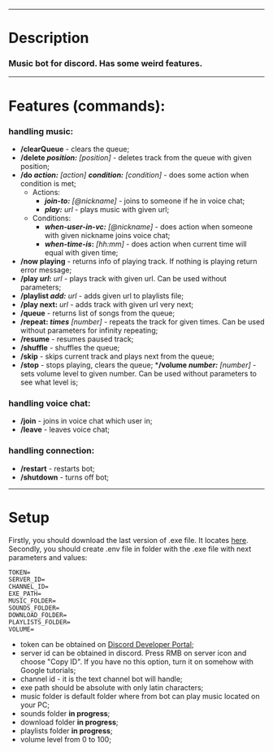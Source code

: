***
# Description
### Music bot for discord. Has some weird features.
***
# Features (commands):
### handling music:
* **/clearQueue** - clears the queue;
* **/delete _position:_** *[position]* - deletes track from the queue with given position;
* **/do _action:_** *[action]* **_condition:_** *[condition]* - does some action when condition is met;
  * Actions:
    * **_join-to:_** *[@nickname]* - joins to someone if he in voice chat;
    * **_play:_** *url* - plays music with given url;
  * Conditions:
    * **_when-user-in-vc:_** *[@nickname]* - does action when someone with given nickname joins voice chat;
    * **_when-time-is_:** *[hh:mm]* - does action when current time will equal with given time;
* **/now playing** - returns info of playing track. If nothing is playing return error message;
* **/play _url_:** *url* - plays track with given url. Can be used without parameters;
* **/playlist _add:_** *url* - adds given url to playlists file;
* **/play next:** *url* - adds track with given url very next;
* **/queue** - returns list of songs from the queue;
* **/repeat: _times_** *[number]* - repeats the track for given times. Can be used without parameters for infinity repeating;
* **/resume** - resumes paused track;
* **/shuffle** - shuffles the queue;
* **/skip** - skips current track and plays next from the queue;
* **/stop** - stops playing, clears the queue;
  ***/volume _number:_** *[number]* - sets volume level to given number. Can be used without parameters to see what level is;
### handling voice chat:
* **/join** - joins in voice chat which user in;
* **/leave** - leaves voice chat;
### handling connection:
* **/restart** - restarts bot;
* **/shutdown** - turns off bot;
***
# Setup
Firstly, you should download the last version of .exe file. It locates [here](https://github.com/SugawaraKoushi/Bob_The_Bot/releases).  
Secondly, you should create .env file in folder with the .exe file with next parameters and values:
```dotenv
TOKEN=
SERVER_ID=
CHANNEL_ID=
EXE_PATH=
MUSIC_FOLDER=
SOUNDS_FOLDER=
DOWNLOAD_FOLDER=
PLAYLISTS_FOLDER=
VOLUME=
```
* token can be obtained on [Discord Developer Portal](https://discord.com/developers/applications);
* server id can be obtained in discord. Press RMB on server icon and choose "Copy ID". If you have no this option, turn it on somehow with Google tutorials;
* channel id - it is the text channel bot will handle;
* exe path should be absolute with only latin characters;
* music folder is default folder where from bot can play music located on your PC;
* sounds folder **in progress**;
* download folder **in progress**;
* playlists folder **in progress**;
* volume level from 0 to 100;